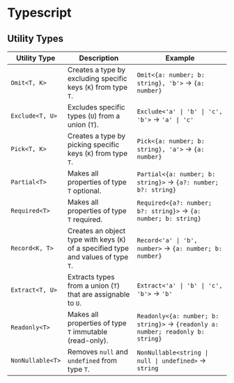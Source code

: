 # Typescript

## Utility Types

| **Utility Type** | **Description**                                                                    | **Example**                                                                     |
| ---------------- | ---------------------------------------------------------------------------------- | ------------------------------------------------------------------------------- |
| `Omit<T, K>`     | Creates a type by excluding specific keys (`K`) from type `T`.                     | `Omit<{a: number; b: string}, 'b'>` → `{a: number}`                             |
| `Exclude<T, U>`  | Excludes specific types (`U`) from a union (`T`).                                  | `Exclude<'a' \| 'b' \| 'c', 'b'>` → `'a' \| 'c'`                                |
| `Pick<T, K>`     | Creates a type by picking specific keys (`K`) from type `T`.                       | `Pick<{a: number; b: string}, 'a'>` → `{a: number}`                             |
| `Partial<T>`     | Makes all properties of type `T` optional.                                         | `Partial<{a: number; b: string}>` → `{a?: number; b?: string}`                  |
| `Required<T>`    | Makes all properties of type `T` required.                                         | `Required<{a?: number; b?: string}>` → `{a: number; b: string}`                 |
| `Record<K, T>`   | Creates an object type with keys (`K`) of a specified type and values of type `T`. | `Record<'a' \| 'b', number>` → `{a: number; b: number}`                         |
| `Extract<T, U>`  | Extracts types from a union (`T`) that are assignable to `U`.                      | `Extract<'a' \| 'b' \| 'c', 'b'>` → `'b'`                                       |
| `Readonly<T>`    | Makes all properties of type `T` immutable (read-only).                            | `Readonly<{a: number; b: string}>` → `{readonly a: number; readonly b: string}` |
| `NonNullable<T>` | Removes `null` and `undefined` from type `T`.                                      | `NonNullable<string \| null \| undefined>` → `string`                           |
